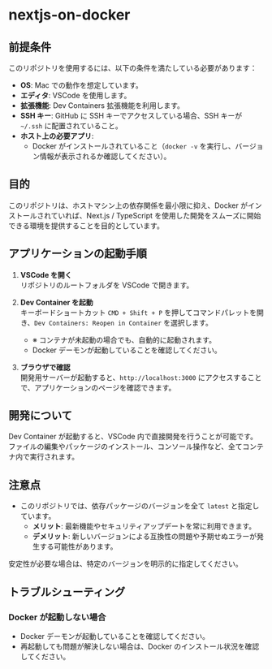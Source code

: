 # nextjs-on-docker

## 前提条件

このリポジトリを使用するには、以下の条件を満たしている必要があります：

- **OS**: Mac での動作を想定しています。
- **エディタ**: VSCode を使用します。
- **拡張機能**: Dev Containers 拡張機能を利用します。
- **SSH キー**: GitHub に SSH キーでアクセスしている場合、SSH キーが `~/.ssh` に配置されていること。
- **ホスト上の必要アプリ**:
  - Docker がインストールされていること（`docker -v` を実行し、バージョン情報が表示されるか確認してください）。

## 目的

このリポジトリは、ホストマシン上の依存関係を最小限に抑え、Docker がインストールされていれば、Next.js / TypeScript を使用した開発をスムーズに開始できる環境を提供することを目的としています。

## アプリケーションの起動手順

1. **VSCode を開く**  
   リポジトリのルートフォルダを VSCode で開きます。

2. **Dev Container を起動**  
   キーボードショートカット `CMD + Shift + P` を押してコマンドパレットを開き、`Dev Containers: Reopen in Container` を選択します。

   - ※ コンテナが未起動の場合でも、自動的に起動されます。
   - Docker デーモンが起動していることを確認してください。

3. **ブラウザで確認**  
   開発用サーバーが起動すると、`http://localhost:3000` にアクセスすることで、アプリケーションのページを確認できます。

## 開発について

Dev Container が起動すると、VSCode 内で直接開発を行うことが可能です。  
ファイルの編集やパッケージのインストール、コンソール操作など、全てコンテナ内で実行されます。

## 注意点

- このリポジトリでは、依存パッケージのバージョンを全て `latest` と指定しています。
  - **メリット**: 最新機能やセキュリティアップデートを常に利用できます。
  - **デメリット**: 新しいバージョンによる互換性の問題や予期せぬエラーが発生する可能性があります。

安定性が必要な場合は、特定のバージョンを明示的に指定してください。

## トラブルシューティング

### Docker が起動しない場合

- Docker デーモンが起動していることを確認してください。
- 再起動しても問題が解決しない場合は、Docker のインストール状況を確認してください。
